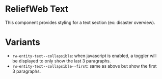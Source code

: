 ReliefWeb Text
==============

This component provides styling for a text section (ex: disaster overview).

Variants
========

- `rw-entity-text--collapsible`: when javascript is enabled, a toggler will be
  displayed to only show the last 3 paragraphs.
- `rw-entity-text--collapsible--first`: same as above but show the first 3
  paragraphs.
